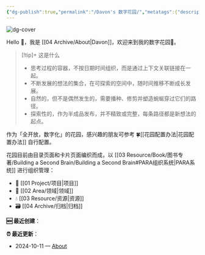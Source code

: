 ```yaml
---
{"dg-publish":true,"permalink":"/Davon's 数字花园/","metatags":{"description":"这里是 🏡Davon的数字花园，是个人不断发展的想法的集合，作为半成品的思考，在可探索的空间中，随时间推移不断播种、修剪、塑造","og:site_name":"DavonOs","og:title":"Davon 的数字花园","og:type":"article","og:url":"https://zuji.eu.org","og:image":"https://wp.technologyreview.com/wp-content/uploads/2020/08/digital-garden_web.jpg","og:image:width":"400","og:image:alt":"articlecover","og:locale":"zh_cn"},"tags":["digitalgarden","gardenEntry"]}
---
```


![dg-cover](https://imglink.win/image/2024/09/30/2Mxt6.jpeg)

Hello 👋，我是 [[04 Archive/About\|Davon]]，欢迎来到我的数字花园🎉。

>[!tip]+ 这是什么
>- 思考过程的容器，不按日期时间组织，而是通过上下文关联链接在一起。
>- 不断发展的想法的集合，在可探索的空间中，随时间推移不断成长发展。
>- 自然的，但不是偶然发生的，需要播种、修剪并塑造蜿蜒穿过它们的路径。
>- 探索性的，作为半成品发布，并不精致或完整，每条路径都是新想法的起点。

作为「全开放，数字化」的花园，感兴趣的朋友可参考 🍀[[花园配置办法\|花园配置办法]] 自行配置。

花园目前由目录页面和卡片页面编织而成，以 [[03 Resource/Book/图书专著/Building a Second Brain/Building a Second Brain#PARA组织系统\|PARA系统]] 进行组织管理：
- 🎯 [[01 Project/项目\|项目]]
- 🔖 [[02 Area/领域\|领域]]
- 💧 [[03 Resource/资源\|资源]]
- 🗃️ [[04 Archive/归档\|归档]]

**🆕 最近创建**：
<div><ul class="dataview list-view-ul"></ul></div>

**⏰ 最近更新**：
<div><ul class="dataview list-view-ul"><li><span>2024-10-11 — <a data-tooltip-position="top" aria-label="04 Archive/About.md" data-href="04 Archive/About.md" href="04 Archive/About.md" class="internal-link" target="_blank" rel="noopener">About</a></span></li></ul></div>